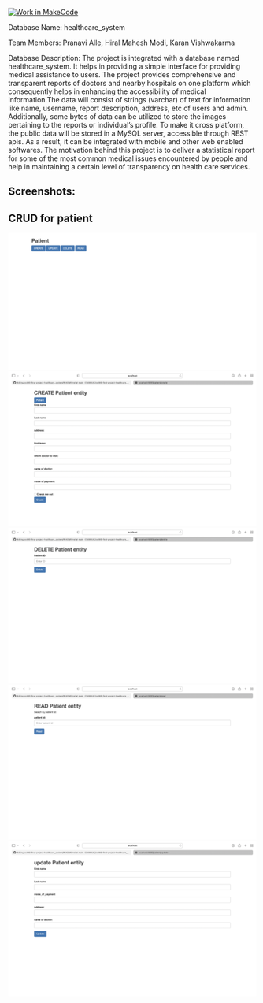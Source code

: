 [![Work in MakeCode](https://classroom.github.com/assets/work-in-make-code-c53f0c86300af1a64cdd5dc830e2509efd17c8cb483a722cacaee84d10eb8ec9.svg)](https://classroom.github.com/online_ide?assignment_repo_id=5817036&assignment_repo_type=AssignmentRepo)

Database Name:
healthcare_system

Team Members:
Pranavi Alle,
Hiral Mahesh Modi,
Karan Vishwakarma

Database Description:
The project is integrated with a database named healthcare_system. It helps in providing a simple interface for providing medical assistance to users. The project provides comprehensive and transparent reports of doctors and nearby hospitals on one platform which consequently helps in enhancing the accessibility of medical information.The data will consist of strings (varchar) of text for information like name, username, report description, address, etc of users and admin. Additionally, some bytes of data can be utilized to store the images pertaining to the reports or individual’s profile. To make it cross platform, the public data will be stored in a MySQL server, accessible through REST apis. As a result, it can be integrated with mobile and other web enabled softwares. The motivation behind this project is to deliver a statistical report for some of the most common medical issues encountered by people and help in maintaining a certain level of transparency on health care services.


## Screenshots:

## CRUD for patient
![main patient](/screenshot/patient_main.png?raw=true)
![create patient](/screenshot/create_patient.png?raw=true)
![delete patient](/screenshot/delete_patient.png?raw=true)
![read patient](/screenshot/read_patient.png?raw=true)
![update patient](/screenshot/update_patient.png?raw=true)
